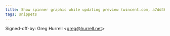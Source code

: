 ```yaml
---
title: Show spinner graphic while updating preview (wincent.com, a7dd462)
tags: snippets
---
```


Signed-off-by: Greg Hurrell &lt;greg@hurrell.net&gt;
